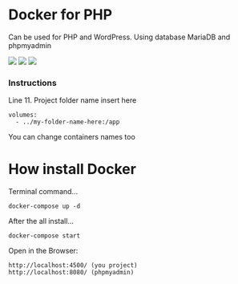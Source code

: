 # Docker for PHP
Can be used for PHP and WordPress.
Using database MariaDB and phpmyadmin

<img src="https://img.shields.io/badge/php-%5E7.4.3-blue" />  <img src="https://img.shields.io/badge/wordpress-v5.4.2%20tested-brightgreen" />  <img src="https://img.shields.io/badge/platform%20build-win%20%7C%20osx%20%7C%20linux-%23989898" />


### Instructions
Line 11.
Project folder name insert here

```
volumes:
  - ../my-folder-name-here:/app
```

You can change containers names too

# How install Docker
Terminal command...
```
docker-compose up -d
```

After the all install...
```
docker-compose start
```

Open in the Browser:
```
http://localhost:4500/ (you project)
http://localhost:8080/ (phpmyadmin)
```
